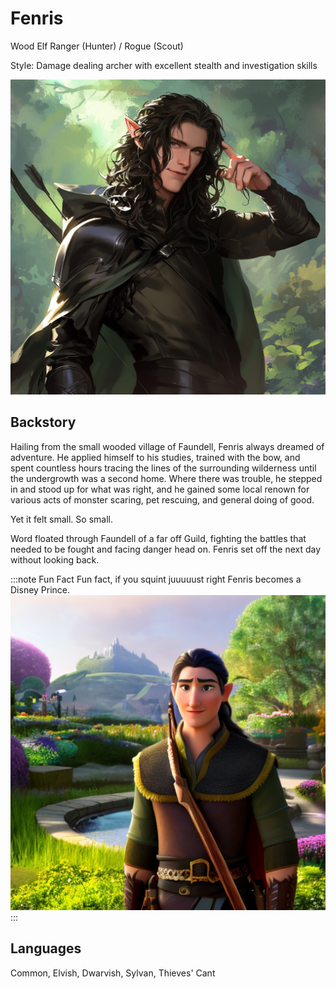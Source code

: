 # Fenris

Wood Elf Ranger (Hunter) / Rogue (Scout)

Style: Damage dealing archer with excellent stealth and investigation skills

![Fenris](Fenris.png)

## Backstory

Hailing from the small wooded village of Faundell, Fenris always dreamed of adventure. He applied himself to his studies, trained with the bow, and spent countless hours tracing the lines of the surrounding wilderness until the undergrowth was a second home. Where there was trouble, he stepped in and stood up for what was right, and he gained some local renown for various acts of monster scaring, pet rescuing, and general doing of good.

Yet it felt small. So small.

Word floated through Faundell of a far off Guild, fighting the battles that needed to be fought and facing danger head on. Fenris set off the next day without looking back.

:::note Fun Fact
Fun fact, if you squint juuuuust right Fenris becomes a Disney Prince. 
![Fenris](Fenris_Disney_Prince.png)
:::

## Languages

Common, Elvish, Dwarvish, Sylvan, Thieves' Cant

